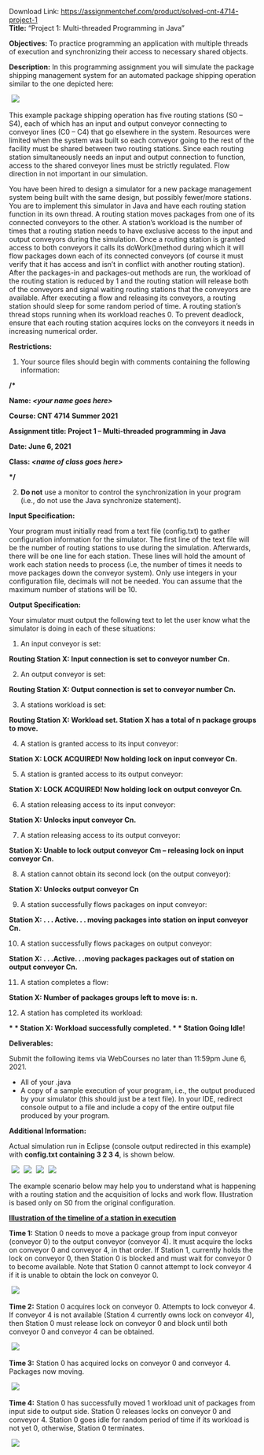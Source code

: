 Download Link: https://assignmentchef.com/product/solved-cnt-4714-project-1
<br>
<strong>Title:</strong>  “Project 1:  Multi-threaded Programming in Java”

<strong>Objectives:</strong> To practice programming an application with multiple threads of execution and synchronizing their access to necessary shared objects.

<strong>Description:</strong>  In this programming assignment you will simulate the package shipping management system for an automated package shipping operation similar to the one depicted here:

<img decoding="async" data-recalc-dims="1" data-src="https://i0.wp.com/www.ankitcodinghub.com/wp-content/uploads/2021/06/858.png?w=980&amp;ssl=1" class="aligncenter lazyload" src="data:image/gif;base64,R0lGODlhAQABAAAAACH5BAEKAAEALAAAAAABAAEAAAICTAEAOw==">

 <noscript>

  <img decoding="async" class="aligncenter" src="https://i0.wp.com/www.ankitcodinghub.com/wp-content/uploads/2021/06/858.png?w=980&amp;ssl=1" data-recalc-dims="1">

 </noscript>




This example package shipping operation has five routing stations (S0 – S4), each of which has an input and output conveyor connecting to conveyor lines (C0 – C4) that go elsewhere in the system.  Resources were limited when the system was built so each conveyor going to the rest of the facility must be shared between two routing stations.  Since each routing station simultaneously needs an input and output connection to function, access to the shared conveyor lines must be strictly regulated.  Flow direction in not important in our simulation.




You have been hired to design a simulator for a new package management system being built with the same design, but possibly fewer/more stations.  You are to implement this simulator in Java and have each routing station function in its own thread.  A routing station moves packages from one of its connected conveyors to the other.  A station’s workload is the number of times that a routing station needs to have exclusive access to the input and output conveyors during the simulation.  Once a routing station is granted access to both conveyors it calls its doWork()method during which it will flow packages down each of its connected conveyors (of course it must verify that it has access and isn’t in conflict with another routing station).  After the packages-in and packages-out methods are run, the workload of the routing station is reduced by 1 and the routing station will release both of the conveyors and signal waiting routing stations that the conveyors are available.  After executing a flow and releasing its conveyors, a routing station should sleep for some random period of time.  A routing station’s thread stops running when its workload reaches 0.  To prevent deadlock, ensure that each routing station acquires locks on the conveyors it needs in increasing numerical order.




<strong>Restrictions: </strong>

<ol>

 <li>Your source files should begin with comments containing the following information:</li>

</ol>

<strong>/* </strong>

<strong>          Name: <em>&lt;your name goes here&gt;</em> </strong>

<strong>          Course: CNT 4714 Summer 2021 </strong>

<strong>         Assignment title: Project 1 – Multi-threaded programming in Java </strong>

<strong>          Date:  June 6, 2021 </strong>

<strong> </strong>

<strong>          Class:  <em>&lt;name of class goes here&gt; </em></strong>

<strong>*/ </strong>

<ol start="2">

 <li><strong>Do not</strong> use a monitor to control the synchronization in your program (i.e., do not use the Java synchronize statement).</li>

</ol>




<strong>Input Specification:</strong>

Your program must initially read from a text file (config.txt) to gather configuration information for the simulator.  The first line of the text file will be the number of routing stations to use during the simulation.  Afterwards, there will be one line for each station.  These lines will hold the amount of work each station needs to process (i.e, the number of times it needs to move packages down the conveyor system).  Only use integers in your configuration file, decimals will not be needed.  You can assume that the maximum number of stations will be 10.

<strong> </strong>

<strong>Output Specification:</strong>

Your simulator must output the following text to let the user know what the simulator is doing in each of these situations:




<ol>

 <li>An input conveyor is set:</li>

</ol>

<strong>Routing Station X: Input connection is set to conveyor number Cn.</strong>




<ol start="2">

 <li>An output conveyor is set:</li>

</ol>

<strong>Routing Station X: Output connection is set to conveyor number Cn. </strong>




<ol start="3">

 <li>A stations workload is set:</li>

</ol>

<strong>Routing Station X: Workload set. Station X has a total of n package groups to move.</strong>




<ol start="4">

 <li>A station is granted access to its input conveyor:</li>

</ol>

<strong>Station X: LOCK ACQUIRED! Now holding lock on input conveyor Cn.</strong>







<ol start="5">

 <li>A station is granted access to its output conveyor:</li>

</ol>

<strong>Station X: LOCK ACQUIRED! Now holding lock on output conveyor Cn.</strong>




<ol start="6">

 <li>A station releasing access to its input conveyor:</li>

</ol>

<strong>Station X: Unlocks input conveyor Cn.</strong>




<ol start="7">

 <li>A station releasing access to its output conveyor:</li>

</ol>

<strong>Station X: Unable to lock output conveyor Cm – releasing lock on input conveyor Cn.</strong>




<ol start="8">

 <li>A station cannot obtain its second lock (on the output conveyor):</li>

</ol>

<strong>Station X: Unlocks output conveyor Cn  </strong>

<ol start="9">

 <li>A station successfully flows packages on input conveyor:</li>

</ol>

<strong>Station X: . . . Active. . . moving packages into station on input conveyor Cn. </strong>

<strong> </strong>

<ol start="10">

 <li>A station successfully flows packages on output conveyor:</li>

</ol>

<strong>Station X: . . .Active. . .moving packages packages out of station on output conveyor Cn.  </strong>

<ol start="11">

 <li>A station completes a flow:</li>

</ol>

<strong>Station X: Number of packages groups left to move is: n.  </strong>

<ol start="12">

 <li>A station has completed its workload:</li>

</ol>

<strong>* * Station X: Workload successfully completed. * * Station Going Idle!</strong>

<strong> </strong>

<strong> </strong>

<strong>Deliverables: </strong>




Submit the following items via WebCourses no later than 11:59pm June 6, 2021.

<ul>

 <li>All of your .java</li>

 <li>A copy of a sample execution of your program, i.e., the output produced by your simulator (this should just be a text file). In your IDE, redirect console output to a file and include a copy of the entire output file produced by your program.</li>

</ul>




<strong> </strong>

<strong>Additional Information: </strong>




<strong> </strong>

Actual simulation run in Eclipse (console output redirected in this example) with <strong>config.txt containing 3 2 3 4</strong>, is shown below.

<img decoding="async" data-recalc-dims="1" data-src="https://i0.wp.com/www.ankitcodinghub.com/wp-content/uploads/2021/06/155.png?w=980&amp;ssl=1" class="lazyload" src="data:image/gif;base64,R0lGODlhAQABAAAAACH5BAEKAAEALAAAAAABAAEAAAICTAEAOw==">

 <noscript>

  <img decoding="async" src="https://i0.wp.com/www.ankitcodinghub.com/wp-content/uploads/2021/06/155.png?w=980&amp;ssl=1" data-recalc-dims="1">

 </noscript>




<img decoding="async" data-recalc-dims="1" data-src="https://i0.wp.com/www.ankitcodinghub.com/wp-content/uploads/2021/06/864.png?w=980&amp;ssl=1" class="lazyload" src="data:image/gif;base64,R0lGODlhAQABAAAAACH5BAEKAAEALAAAAAABAAEAAAICTAEAOw==">

 <noscript>

  <img decoding="async" src="https://i0.wp.com/www.ankitcodinghub.com/wp-content/uploads/2021/06/864.png?w=980&amp;ssl=1" data-recalc-dims="1">

 </noscript>




<img decoding="async" data-recalc-dims="1" data-src="https://i0.wp.com/www.ankitcodinghub.com/wp-content/uploads/2021/06/600.png?w=980&amp;ssl=1" class="lazyload" src="data:image/gif;base64,R0lGODlhAQABAAAAACH5BAEKAAEALAAAAAABAAEAAAICTAEAOw==">

 <noscript>

  <img decoding="async" src="https://i0.wp.com/www.ankitcodinghub.com/wp-content/uploads/2021/06/600.png?w=980&amp;ssl=1" data-recalc-dims="1">

 </noscript>




<img decoding="async" data-recalc-dims="1" data-src="https://i0.wp.com/www.ankitcodinghub.com/wp-content/uploads/2021/06/941.png?w=980&amp;ssl=1" class="lazyload" src="data:image/gif;base64,R0lGODlhAQABAAAAACH5BAEKAAEALAAAAAABAAEAAAICTAEAOw==">

 <noscript>

  <img decoding="async" src="https://i0.wp.com/www.ankitcodinghub.com/wp-content/uploads/2021/06/941.png?w=980&amp;ssl=1" data-recalc-dims="1">

 </noscript>




The example scenario below may help you to understand what is happening with a routing station and the acquisition of locks and work flow. Illustration is based only on S0 from the original configuration.




<strong><u>Illustration of the timeline of a station in execution</u> </strong>

<strong> </strong>

<strong>Time 1:</strong>  Station 0 needs to move a package group from input conveyor (conveyor 0) to the output conveyor (conveyor 4).  It must acquire the locks on conveyor 0 and conveyor 4, in that order.  If Station 1, currently holds the lock on conveyor 0, then Station 0 is blocked and must wait for conveyor 0 to become available.  Note that Station 0 cannot attempt to lock conveyor 4 if it is unable to obtain the lock on conveyor 0.

<img decoding="async" data-recalc-dims="1" data-src="https://i0.wp.com/www.ankitcodinghub.com/wp-content/uploads/2021/06/161.png?w=980&amp;ssl=1" class="lazyload" src="data:image/gif;base64,R0lGODlhAQABAAAAACH5BAEKAAEALAAAAAABAAEAAAICTAEAOw==">

 <noscript>

  <img decoding="async" src="https://i0.wp.com/www.ankitcodinghub.com/wp-content/uploads/2021/06/161.png?w=980&amp;ssl=1" data-recalc-dims="1">

 </noscript>




<strong>Time 2:</strong>  Station 0 acquires lock on conveyor 0.  Attempts to lock conveyor 4.  If conveyor 4 is not available (Station 4 currently owns lock on conveyor 4), then Station 0 must release lock on conveyor 0 and block until both conveyor 0 and conveyor 4 can be obtained.







<img decoding="async" data-recalc-dims="1" data-src="https://i0.wp.com/www.ankitcodinghub.com/wp-content/uploads/2021/06/920.png?w=980&amp;ssl=1" class="lazyload" src="data:image/gif;base64,R0lGODlhAQABAAAAACH5BAEKAAEALAAAAAABAAEAAAICTAEAOw==">

 <noscript>

  <img decoding="async" src="https://i0.wp.com/www.ankitcodinghub.com/wp-content/uploads/2021/06/920.png?w=980&amp;ssl=1" data-recalc-dims="1">

 </noscript>







<strong>Time 3:</strong>  Station 0 has acquired locks on conveyor 0 and conveyor 4.  Packages now moving.




<img decoding="async" data-recalc-dims="1" data-src="https://i0.wp.com/www.ankitcodinghub.com/wp-content/uploads/2021/06/886.png?w=980&amp;ssl=1" class="lazyload" src="data:image/gif;base64,R0lGODlhAQABAAAAACH5BAEKAAEALAAAAAABAAEAAAICTAEAOw==">

 <noscript>

  <img decoding="async" src="https://i0.wp.com/www.ankitcodinghub.com/wp-content/uploads/2021/06/886.png?w=980&amp;ssl=1" data-recalc-dims="1">

 </noscript>

<strong>Time 4:</strong>  Station 0 has successfully moved 1 workload unit of packages from input side to output side.  Station 0 releases locks on conveyor 0 and conveyor 4.  Station 0 goes idle for random period of time if its workload is not yet 0, otherwise, Station 0 terminates.

<img decoding="async" data-recalc-dims="1" data-src="https://i0.wp.com/www.ankitcodinghub.com/wp-content/uploads/2021/06/643.png?w=980&amp;ssl=1" class="lazyload" src="data:image/gif;base64,R0lGODlhAQABAAAAACH5BAEKAAEALAAAAAABAAEAAAICTAEAOw==">

 <noscript>

  <img decoding="async" src="https://i0.wp.com/www.ankitcodinghub.com/wp-content/uploads/2021/06/643.png?w=980&amp;ssl=1" data-recalc-dims="1">

 </noscript>








